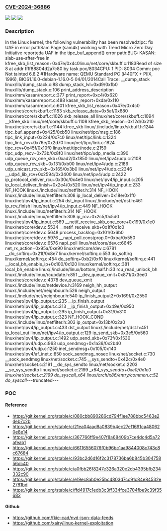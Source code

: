 ### [CVE-2024-36886](https://cve.mitre.org/cgi-bin/cvename.cgi?name=CVE-2024-36886)
![](https://img.shields.io/static/v1?label=Product&message=Linux&color=blue)
![](https://img.shields.io/static/v1?label=Version&message=1149557d64c9%3C%20e19ec8ab0e25%20&color=brighgreen)
![](https://img.shields.io/static/v1?label=Vulnerability&message=n%2Fa&color=brighgreen)

### Description

In the Linux kernel, the following vulnerability has been resolved:tipc: fix UAF in error pathSam Page (sam4k) working with Trend Micro Zero Day Initiative reporteda UAF in the tipc_buf_append() error path:BUG: KASAN: slab-use-after-free in kfree_skb_list_reason+0x47e/0x4c0linux/net/core/skbuff.c:1183Read of size 8 at addr ffff88804d2a7c80 by task poc/8034CPU: 1 PID: 8034 Comm: poc Not tainted 6.8.2 #1Hardware name: QEMU Standard PC (i440FX + PIIX, 1996), BIOS1.16.0-debian-1.16.0-5 04/01/2014Call Trace: <IRQ> __dump_stack linux/lib/dump_stack.c:88 dump_stack_lvl+0xd9/0x1b0 linux/lib/dump_stack.c:106 print_address_description linux/mm/kasan/report.c:377 print_report+0xc4/0x620 linux/mm/kasan/report.c:488 kasan_report+0xda/0x110 linux/mm/kasan/report.c:601 kfree_skb_list_reason+0x47e/0x4c0 linux/net/core/skbuff.c:1183 skb_release_data+0x5af/0x880 linux/net/core/skbuff.c:1026 skb_release_all linux/net/core/skbuff.c:1094 __kfree_skb linux/net/core/skbuff.c:1108 kfree_skb_reason+0x12d/0x210 linux/net/core/skbuff.c:1144 kfree_skb linux/./include/linux/skbuff.h:1244 tipc_buf_append+0x425/0xb50 linux/net/tipc/msg.c:186 tipc_link_input+0x224/0x7c0 linux/net/tipc/link.c:1324 tipc_link_rcv+0x76e/0x2d70 linux/net/tipc/link.c:1824 tipc_rcv+0x45f/0x10f0 linux/net/tipc/node.c:2159 tipc_udp_recv+0x73b/0x8f0 linux/net/tipc/udp_media.c:390 udp_queue_rcv_one_skb+0xad2/0x1850 linux/net/ipv4/udp.c:2108 udp_queue_rcv_skb+0x131/0xb00 linux/net/ipv4/udp.c:2186 udp_unicast_rcv_skb+0x165/0x3b0 linux/net/ipv4/udp.c:2346 __udp4_lib_rcv+0x2594/0x3400 linux/net/ipv4/udp.c:2422 ip_protocol_deliver_rcu+0x30c/0x4e0 linux/net/ipv4/ip_input.c:205 ip_local_deliver_finish+0x2e4/0x520 linux/net/ipv4/ip_input.c:233 NF_HOOK linux/./include/linux/netfilter.h:314 NF_HOOK linux/./include/linux/netfilter.h:308 ip_local_deliver+0x18e/0x1f0 linux/net/ipv4/ip_input.c:254 dst_input linux/./include/net/dst.h:461 ip_rcv_finish linux/net/ipv4/ip_input.c:449 NF_HOOK linux/./include/linux/netfilter.h:314 NF_HOOK linux/./include/linux/netfilter.h:308 ip_rcv+0x2c5/0x5d0 linux/net/ipv4/ip_input.c:569 __netif_receive_skb_one_core+0x199/0x1e0 linux/net/core/dev.c:5534 __netif_receive_skb+0x1f/0x1c0 linux/net/core/dev.c:5648 process_backlog+0x101/0x6b0 linux/net/core/dev.c:5976 __napi_poll.constprop.0+0xba/0x550 linux/net/core/dev.c:6576 napi_poll linux/net/core/dev.c:6645 net_rx_action+0x95a/0xe90 linux/net/core/dev.c:6781 __do_softirq+0x21f/0x8e7 linux/kernel/softirq.c:553 do_softirq linux/kernel/softirq.c:454 do_softirq+0xb2/0xf0 linux/kernel/softirq.c:441 </IRQ> <TASK> __local_bh_enable_ip+0x100/0x120 linux/kernel/softirq.c:381 local_bh_enable linux/./include/linux/bottom_half.h:33 rcu_read_unlock_bh linux/./include/linux/rcupdate.h:851 __dev_queue_xmit+0x871/0x3ee0 linux/net/core/dev.c:4378 dev_queue_xmit linux/./include/linux/netdevice.h:3169 neigh_hh_output linux/./include/net/neighbour.h:526 neigh_output linux/./include/net/neighbour.h:540 ip_finish_output2+0x169f/0x2550 linux/net/ipv4/ip_output.c:235 __ip_finish_output linux/net/ipv4/ip_output.c:313 __ip_finish_output+0x49e/0x950 linux/net/ipv4/ip_output.c:295 ip_finish_output+0x31/0x310 linux/net/ipv4/ip_output.c:323 NF_HOOK_COND linux/./include/linux/netfilter.h:303 ip_output+0x13b/0x2a0 linux/net/ipv4/ip_output.c:433 dst_output linux/./include/net/dst.h:451 ip_local_out linux/net/ipv4/ip_output.c:129 ip_send_skb+0x3e5/0x560 linux/net/ipv4/ip_output.c:1492 udp_send_skb+0x73f/0x1530 linux/net/ipv4/udp.c:963 udp_sendmsg+0x1a36/0x2b40 linux/net/ipv4/udp.c:1250 inet_sendmsg+0x105/0x140 linux/net/ipv4/af_inet.c:850 sock_sendmsg_nosec linux/net/socket.c:730 __sock_sendmsg linux/net/socket.c:745 __sys_sendto+0x42c/0x4e0 linux/net/socket.c:2191 __do_sys_sendto linux/net/socket.c:2203 __se_sys_sendto linux/net/socket.c:2199 __x64_sys_sendto+0xe0/0x1c0 linux/net/socket.c:2199 do_syscall_x64 linux/arch/x86/entry/common.c:52 do_syscall_---truncated---

### POC

#### Reference
- https://git.kernel.org/stable/c/080cbb890286cd794f1ee788bbc5463e2deb7c2b
- https://git.kernel.org/stable/c/21ea04aad8a0839b4ec27ef1691ca480620e8e14
- https://git.kernel.org/stable/c/367766ff9e407f8a68409b7ce4dc4d5a72afeab1
- https://git.kernel.org/stable/c/66116556076f0b96bc1aa9844008c743c8c67684
- https://git.kernel.org/stable/c/93bc2d6d16f2c3178736ba6b845b30475856dc40
- https://git.kernel.org/stable/c/a0fbb26f8247e326a320e2cb4395bfb234332c90
- https://git.kernel.org/stable/c/e19ec8ab0e25bc4803d7cc91c84e84532e2781bd
- https://git.kernel.org/stable/c/ffd4917c1edb3c3ff334fce3704fbe9c39f35682

#### Github
- https://github.com/fkie-cad/nvd-json-data-feeds
- https://github.com/xairy/linux-kernel-exploitation

